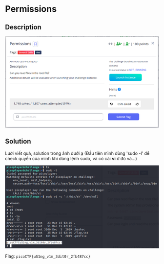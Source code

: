 # **Permissions**

## **Description**

![description](/2023/picoctf2023/general_skills/permissions/images/description.png)

## **Solution**

Lười viết quá, solution trong ảnh dưới ạ (Đầu tiên mình dùng 'sudo -l' để check quyền của mình khi dùng lệnh sudo, và có cái **vi** ở đó và...)

![solution](/2023/picoctf2023/general_skills/permissions/images/solution.png)

Flag: `picoCTF{uS1ng_v1m_3dit0r_2fb487cc}`